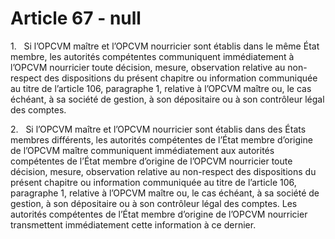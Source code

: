 # Article 67 - null


1.   Si l’OPCVM maître et l’OPCVM nourricier sont établis dans le même État membre, les autorités compétentes communiquent immédiatement à l’OPCVM nourricier toute décision, mesure, observation relative au non-respect des dispositions du présent chapitre ou information communiquée au titre de l’article 106, paragraphe 1, relative à l’OPCVM maître ou, le cas échéant, à sa société de gestion, à son dépositaire ou à son contrôleur légal des comptes.

2.   Si l’OPCVM maître et l’OPCVM nourricier sont établis dans des États membres différents, les autorités compétentes de l’État membre d’origine de l’OPCVM maître communiquent immédiatement aux autorités compétentes de l’État membre d’origine de l’OPCVM nourricier toute décision, mesure, observation relative au non-respect des dispositions du présent chapitre ou information communiquée au titre de l’article 106, paragraphe 1, relative à l’OPCVM maître ou, le cas échéant, à sa société de gestion, à son dépositaire ou à son contrôleur légal des comptes. Les autorités compétentes de l’État membre d’origine de l’OPCVM nourricier transmettent immédiatement cette information à ce dernier.
